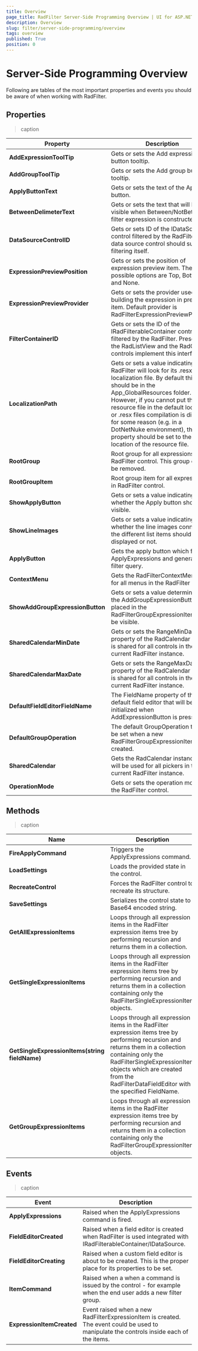 ```yaml
---
title: Overview
page_title: RadFilter Server-Side Programming Overview | UI for ASP.NET AJAX Documentation
description: Overview
slug: filter/server-side-programming/overview
tags: overview
published: True
position: 0
---
```


# Server-Side Programming Overview



Following are tables of the most important properties and events you should be aware of when working with RadFilter.

## Properties


>caption  

|  **Property**  |  **Description**  |
| ------ | ------ |
| **AddExpressionToolTip** |Gets or sets the Add expression button tooltip.|
| **AddGroupToolTip** |Gets or sets the Add group button tooltip.|
| **ApplyButtonText** |Gets or sets the text of the Apply button.|
| **BetweenDelimeterText** |Gets or sets the text that will be visible when Between/NotBetween filter expression is constructed.|
| **DataSourceControlID** |Gets or sets ID of the IDataSource control filtered by the RadFilter. The data source control should support filtering itself.|
| **ExpressionPreviewPosition** |Gets or sets the position of expression preview item. The possible options are Top, Bottom and None.|
| **ExpressionPreviewProvider** |Gets or sets the provider used for building the expression in preview item. Default provider is RadFilterExpressionPreviewProvider.|
| **FilterContainerID** |Gets or sets the ID of the IRadFilterableContainer control filtered by the RadFilter. Presently, the RadListView and the RadGrid controls implement this interface.|
| **LocalizationPath** |Gets or sets a value indicating where RadFilter will look for its .resx localization file. By default this file should be in the App_GlobalResources folder. However, if you cannot put the resource file in the default location or .resx files compilation is disabled for some reason (e.g. in a DotNetNuke environment), this property should be set to the location of the resource file.|
| **RootGroup** |Root group for all expressions in RadFilter control. This group cannot be removed.|
| **RootGroupItem** |Root group item for all expressions in RadFilter control.|
| **ShowApplyButton** |Gets or sets a value indicating whether the Apply button should be visible.|
| **ShowLineImages** |Gets or sets a value indicating whether the line images connecting the different list items should be displayed or not.|
| **ApplyButton** |Gets the apply button which fires the ApplyExpressions and generates a filter query.|
| **ContextMenu** |Gets the RadFilterContextMenu used for all menus in the RadFilter control.|
| **ShowAddGroupExpressionButton** |Gets or sets a value determining if the AddGroupExpressionButton placed in the RadFilterGroupExpressionItem will be visible.|
| **SharedCalendarMinDate** |Gets or sets the RangeMinDate property of the RadCalendar which is shared for all controls in the current RadFilter instance.|
| **SharedCalendarMaxDate** |Gets or sets the RangeMaxDate property of the RadCalendar which is shared for all controls in the current RadFilter instance.|
| **DefaultFieldEditorFieldName** |The FieldName property of the default field editor that will be initialized when AddExpressionButton is pressed.|
| **DefaultGroupOperation** |The default GroupOperation that will be set when a new RadFilterGroupExpressionItem is created.|
| **SharedCalendar** |Gets the RadCalendar instance that will be used for all pickers in the current RadFilter instance.|
| **OperationMode** |Gets or sets the operation mode of the RadFilter control.|

## Methods


>caption  

|  **Name**  |  **Description**  |
| ------ | ------ |
| **FireApplyCommand** |Triggers the ApplyExpressions command.|
| **LoadSettings** |Loads the provided state in the control.|
| **RecreateControl** |Forces the RadFilter control to recreate its structure.|
| **SaveSettings** |Serializes the control state to Base64 encoded string.|
| **GetAllExpressionItems** |Loops through all expression items in the RadFilter expression items tree by performing recursion and returns them in a collection.|
| **GetSingleExpressionItems** |Loops through all expression items in the RadFilter expression items tree by performing recursion and returns them in a collection containing only the RadFilterSingleExpressionItem objects.|
| **GetSingleExpressionItems(string fieldName)** |Loops through all expression items in the RadFilter expression items tree by performing recursion and returns them in a collection containing only the RadFilterSingleExpressionItem objects which are created from the RadFilterDataFieldEditor with the specified FieldName.|
| **GetGroupExpressionItems** |Loops through all expression items in the RadFilter expression items tree by performing recursion and returns them in a collection containing only the RadFilterGroupExpressionItem objects.|

## Events


>caption  

|  **Event**  |  **Description**  |
| ------ | ------ |
| **ApplyExpressions** |Raised when the ApplyExpressions command is fired.|
| **FieldEditorCreated** |Raised when a field editor is created when RadFilter is used integrated with IRadFilterableContainer/IDataSource.|
| **FieldEditorCreating** |Raised when a custom field editor is about to be created. This is the proper place for its properties to be set.|
| **ItemCommand** |Raised when a when a command is issued by the control - for example when the end user adds a new filter group.|
| **ExpressionItemCreated** |Event raised when a new RadFilterExpressionItem is created. The event could be used to manipulate the controls inside each of the items.|
